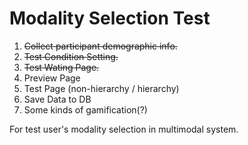# Modality Selection Test

1. ~~Collect participant demographic info.~~
2. ~~Test Condition Setting.~~
3. ~~Test Wating Page.~~
4. Preview Page
5. Test Page (non-hierarchy / hierarchy)
6. Save Data to DB
7. Some kinds of gamification(?)

For test user's modality selection in multimodal system.
